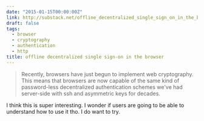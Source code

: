 ```yaml
---
date: "2015-01-15T00:00:00Z"
link: http://substack.net/offline_decentralized_single_sign_on_in_the_browser
draft: false
tags:
  - browser
  - cryptography
  - authentication
  - http
title: offline decentralized single sign-on in the browser
---
```


> Recently, browsers have just begun to implement web cryptography. This means
> that browsers are now capable of the same kind of password-less decentralized
> authentication schemes we've had server-side with ssh and asymmetric keys
> for decades.

I think this is super interesting. I wonder if users are going to be able to
understand how to use it tho. I do want to try.
